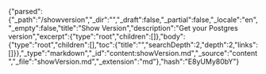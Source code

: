 {"parsed":{"_path":"/showversion","_dir":"","_draft":false,"_partial":false,"_locale":"en","_empty":false,"title":"Show Version","description":"Get your Postgres version","excerpt":{"type":"root","children":[]},"body":{"type":"root","children":[],"toc":{"title":"","searchDepth":2,"depth":2,"links":[]}},"_type":"markdown","_id":"content:showVersion.md","_source":"content","_file":"showVersion.md","_extension":"md"},"hash":"E8yUMy80bY"}